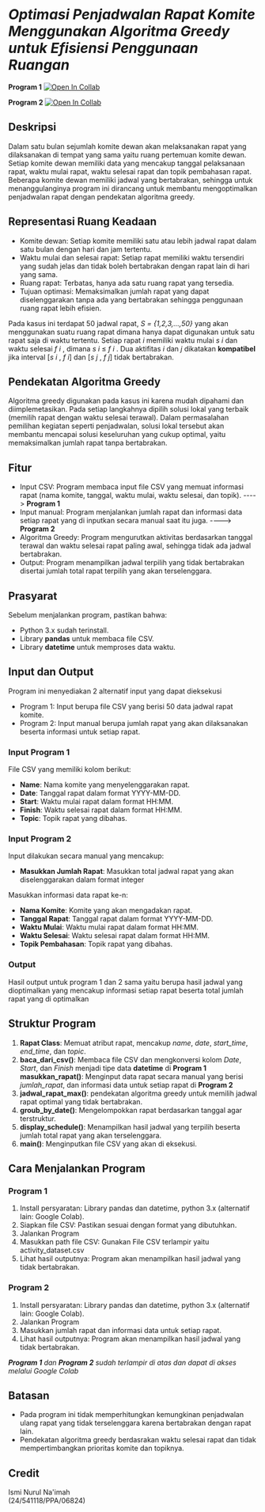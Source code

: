 # _Optimasi Penjadwalan Rapat Komite Menggunakan Algoritma Greedy untuk Efisiensi Penggunaan Ruangan_

**Program 1**
[![Open In Collab](https://colab.research.google.com/assets/colab-badge.svg)](https://colab.research.google.com/drive/1DsTxBywdF8AWQzffikzRj29ZAtTc1pVg?usp=sharing)

**Program 2**
[![Open In Collab](https://colab.research.google.com/assets/colab-badge.svg)](https://colab.research.google.com/drive/1TtfkD6nXbrkMWukomyyFJCvBl38JIR1G?usp=sharing)

## Deskripsi
 Dalam satu bulan sejumlah komite dewan akan melaksanakan rapat yang dilaksanakan di tempat yang sama yaitu ruang pertemuan komite dewan. Setiap komite dewan memiliki data yang mencakup tanggal pelaksanaan rapat, waktu mulai rapat, waktu selesai rapat dan topik pembahasan rapat. Beberapa komite dewan memiliki jadwal yang bertabrakan, sehingga untuk menanggulanginya program ini dirancang untuk membantu mengoptimalkan penjadwalan rapat dengan pendekatan algoritma greedy.
 
## Representasi Ruang Keadaan
- Komite dewan: Setiap komite memiliki satu atau lebih jadwal rapat dalam satu bulan dengan hari dan jam tertentu.
- Waktu mulai dan selesai rapat: Setiap rapat memiliki waktu tersendiri yang sudah jelas dan tidak boleh bertabrakan dengan rapat lain di hari yang sama.
- Ruang rapat: Terbatas, hanya ada satu ruang rapat yang tersedia.
- Tujuan optimasi: Memaksimalkan jumlah rapat yang dapat diselenggarakan tanpa ada yang bertabrakan sehingga penggunaan ruang rapat lebih efisien.

Pada kasus ini terdapat 50 jadwal rapat, _S = {1,2,3,...,50}_ yang akan menggunakan suatu ruang rapat dimana hanya dapat digunakan untuk satu rapat saja di waktu tertentu.
Setiap rapat _i_ memiliki waktu mulai _s i_ dan waktu selesai _f i_ , dimana _s i_ &le; _f i_ . Dua aktifitas _i_ dan _j_ dikatakan **kompatibel** jika interval [_s i_ , _f i_] dan [_s j_ , _f j_] tidak bertabrakan.

## Pendekatan Algoritma Greedy
Algoritma greedy digunakan pada kasus ini karena mudah dipahami dan diimplemetasikan. Pada setiap langkahnya dipilih solusi lokal yang terbaik (memilih rapat dengan waktu selesai terawal). Dalam permasalahan pemilihan kegiatan seperti penjadwalan, solusi lokal tersebut akan membantu mencapai solusi keseluruhan yang cukup optimal, yaitu memaksimalkan jumlah rapat tanpa bertabrakan. 

## Fitur
- Input CSV: Program membaca input file CSV yang memuat informasi rapat (nama komite, tanggal, waktu mulai, waktu selesai, dan topik). ----> **Program 1**
- Input manual: Program menjalankan jumlah rapat dan informasi data setiap rapat yang di inputkan secara manual saat itu juga. ----> **Program 2**
- Algoritma Greedy: Program mengurutkan aktivitas berdasarkan tanggal terawal dan waktu selesai rapat paling awal, sehingga tidak ada jadwal bertabrakan.
- Output: Program menampilkan jadwal terpilih yang tidak bertabrakan disertai jumlah total rapat terpilih yang akan terselenggara.

## Prasyarat
Sebelum menjalankan program, pastikan bahwa:
- Python 3.x sudah terinstall.
- Library **pandas** untuk membaca file CSV.
- Library **datetime** untuk memproses data waktu.

## Input dan Output
Program ini menyediakan 2 alternatif input yang dapat dieksekusi
- Program 1: Input berupa file CSV yang berisi 50 data jadwal rapat komite.
- Program 2: Input manual berupa jumlah rapat yang akan dilaksanakan beserta informasi untuk setiap rapat.
### Input  Program 1
File CSV yang memiliki kolom berikut:
- **Name**: Nama komite yang menyelenggarakan rapat.
- **Date**: Tanggal rapat dalam format YYYY-MM-DD.
- **Start**: Waktu mulai rapat dalam format HH:MM.
- **Finish**: Waktu selesai rapat dalam format HH:MM.
- **Topic**: Topik rapat yang dibahas.

### Input Program 2 
Input dilakukan secara manual yang mencakup:
- **Masukkan Jumlah Rapat**: Masukkan total jadwal rapat yang akan diselenggarakan dalam format integer

Masukkan informasi data rapat ke-n:
- **Nama Komite**: Komite yang akan mengadakan rapat.
- **Tanggal Rapat**: Tanggal rapat dalam format YYYY-MM-DD.
- **Waktu Mulai**: Waktu mulai rapat dalam format HH:MM.
- **Waktu Selesai**: Waktu selesai rapat dalam format HH:MM.
- **Topik Pembahasan**: Topik rapat yang dibahas.

### Output
Hasil output untuk program 1 dan 2 sama yaitu berupa hasil jadwal yang dioptimalkan yang mencakup informasi setiap rapat beserta total jumlah rapat yang di optimalkan

## Struktur Program
1. **Rapat Class**: Memuat atribut rapat, mencakup _name_, _date_, _start_time_, _end_time_, dan _topic_. 
2. **baca_dari_csv()**: Membaca file CSV dan mengkonversi kolom _Date_, _Start_, dan _Finish_ menjadi tipe data **datetime** di **Program 1**
    **masukkan_rapat()**: Menginput data rapat secara manual yang berisi _jumlah_rapat_, dan informasi data untuk setiap rapat di **Program 2**
4. **jadwal_rapat_max()**: pendekatan algoritma greedy untuk memilih jadwal rapat optimal yang tidak bertabrakan.
5. **groub_by_date()**: Mengelompokkan rapat berdasarkan tanggal agar terstruktur.
6. **display_schedule()**: Menampilkan hasil jadwal yang terpilih beserta jumlah total rapat yang akan terselenggara.
7.  **main()**: Menginputkan file CSV yang akan di eksekusi.

## Cara Menjalankan Program
### Program 1
1. Install persyaratan: Library pandas dan datetime, python 3.x (alternatif lain: Google Colab).
2. Siapkan file CSV: Pastikan sesuai dengan format yang dibutuhkan.
3. Jalankan Program  
4. Masukkan path file CSV: Gunakan File CSV terlampir yaitu activity_dataset.csv
5. Lihat hasil outputnya: Program akan menampilkan hasil jadwal yang tidak bertabrakan.

### Program 2
1. Install persyaratan: Library pandas dan datetime, python 3.x (alternatif lain: Google Colab).
3. Jalankan Program  
4. Masukkan jumlah rapat dan informasi data untuk setiap rapat.
5. Lihat hasil outputnya: Program akan menampilkan hasil jadwal yang tidak bertabrakan.

_**Program 1** dan **Program 2** sudah terlampir di atas dan dapat di akses melalui Google Colab_

## Batasan
- Pada program ini tidak memperhitungkan kemungkinan penjadwalan ulang rapat yang tidak terselenggara karena bertabrakan dengan rapat lain.
- Pendekatan algoritma greedy berdasrakan waktu selesai rapat dan tidak mempertimbangkan prioritas komite dan topiknya.

## Credit
Ismi Nurul Na'imah  
(24/541118/PPA/06824)
